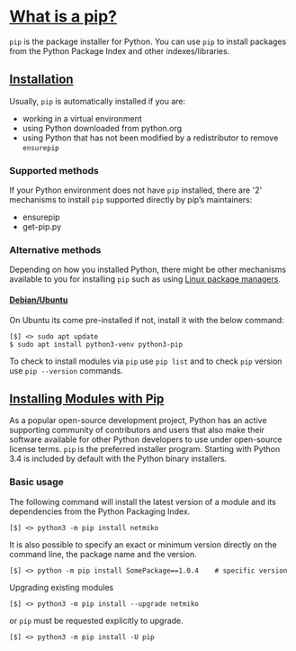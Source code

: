 # [What is a pip?](https://pypi.org/project/pip/)

`pip` is the package installer for Python. You can use `pip` to install packages from the Python Package Index and other indexes/libraries.

## [Installation](https://pip.pypa.io/en/stable/installation/)

Usually, `pip` is automatically installed if you are:

- working in a virtual environment
- using Python downloaded from python.org
- using Python that has not been modified by a redistributor to remove `ensurepip`

### Supported methods

If your Python environment does not have `pip` installed, there are '2' mechanisms to install `pip` supported directly by pip’s maintainers:

- ensurepip
- get-pip.py

### Alternative methods

Depending on how you installed Python, there might be other mechanisms available to you for installing `pip` such as using [Linux package managers](https://packaging.python.org/en/latest/guides/installing-using-linux-tools/#installing-pip-setuptools-wheel-with-linux-package-managers).

#### [Debian/Ubuntu](https://packaging.python.org/en/latest/guides/installing-using-linux-tools/#id7)

On Ubuntu its come pre-installed if not, install it with the below command:

```shell
[$] <> sudo apt update
$ sudo apt install python3-venv python3-pip
```

To check to install modules via `pip` use `pip list` and to check `pip` version use `pip --version` commands.

## [Installing Modules with Pip](https://docs.python.org/3.8/installing/index.html)

As a popular open-source development project, Python has an active supporting community of contributors and users that also make their software available for other Python developers to use under open-source license terms. `pip` is the preferred installer program. Starting with Python 3.4 is included by default with the Python binary installers.

### Basic usage

The following command will install the latest version of a module and its dependencies from the Python Packaging Index.

```shell
[$] <> python3 -m pip install netmiko
```

It is also possible to specify an exact or minimum version directly on the command line, the package name and the version.

```shell
[$] <> python -m pip install SomePackage==1.0.4    # specific version
```

Upgrading existing modules

```shell
[$] <> python3 -m pip install --upgrade netmiko
```

or `pip` must be requested explicitly to upgrade.

```shell
[$] <> python3 -m pip install -U pip
```
